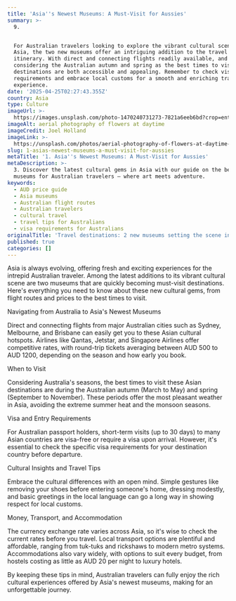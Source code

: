 ```yaml
---
title: 'Asia''s Newest Museums: A Must-Visit for Aussies'
summary: >-
  9. 


  For Australian travelers looking to explore the vibrant cultural scenes of
  Asia, the two new museums offer an intriguing addition to the travel
  itinerary. With direct and connecting flights readily available, and
  considering the Australian autumn and spring as the best times to visit, these
  destinations are both accessible and appealing. Remember to check visa
  requirements and embrace local customs for a smooth and enriching travel
  experience.
date: '2025-04-25T02:27:43.355Z'
country: Asia
type: Culture
imageUrl: >-
  https://images.unsplash.com/photo-1470240731273-7821a6eeb6bd?crop=entropy&cs=tinysrgb&fit=max&fm=jpg&ixid=M3w3Mzk5OTB8MHwxfHNlYXJjaHwxfHwxMS4lMjBBc2lhJTIwMTMuJTIwQ3VsdHVyZSUyMHRyYXZlbCUyMGxhbmRzY2FwZXxlbnwwfDB8fHwxNzQ1NTAwMzYyfDA&ixlib=rb-4.0.3&q=80&w=1080
imageAlt: aerial photography of flowers at daytime
imageCredit: Joel Holland
imageLink: >-
  https://unsplash.com/photos/aerial-photography-of-flowers-at-daytime-TRhGEGdw-YY
slug: 1-asias-newest-museums-a-must-visit-for-aussies
metaTitle: '1. Asia''s Newest Museums: A Must-Visit for Aussies'
metaDescription: >-
  3. Discover the latest cultural gems in Asia with our guide on the best new
  museums for Australian travelers – where art meets adventure.
keywords:
  - AUD price guide
  - Asia museums
  - Australian flight routes
  - Australian travelers
  - cultural travel
  - travel tips for Australians
  - visa requirements for Australians
originalTitle: 'Travel destinations: 2 new museums setting the scene in Asia - ArtsHub'
published: true
categories: []
---
```

Asia is always evolving, offering fresh and exciting experiences for the intrepid Australian traveler. Among the latest additions to its vibrant cultural scene are two museums that are quickly becoming must-visit destinations. Here's everything you need to know about these new cultural gems, from flight routes and prices to the best times to visit.

Navigating from Australia to Asia's Newest Museums

Direct and connecting flights from major Australian cities such as Sydney, Melbourne, and Brisbane can easily get you to these Asian cultural hotspots. Airlines like Qantas, Jetstar, and Singapore Airlines offer competitive rates, with round-trip tickets averaging between AUD 500 to AUD 1200, depending on the season and how early you book.

When to Visit

Considering Australia's seasons, the best times to visit these Asian destinations are during the Australian autumn (March to May) and spring (September to November). These periods offer the most pleasant weather in Asia, avoiding the extreme summer heat and the monsoon seasons.

Visa and Entry Requirements

For Australian passport holders, short-term visits (up to 30 days) to many Asian countries are visa-free or require a visa upon arrival. However, it's essential to check the specific visa requirements for your destination country before departure.

Cultural Insights and Travel Tips

Embrace the cultural differences with an open mind. Simple gestures like removing your shoes before entering someone's home, dressing modestly, and basic greetings in the local language can go a long way in showing respect for local customs.

Money, Transport, and Accommodation

The currency exchange rate varies across Asia, so it's wise to check the current rates before you travel. Local transport options are plentiful and affordable, ranging from tuk-tuks and rickshaws to modern metro systems. Accommodations also vary widely, with options to suit every budget, from hostels costing as little as AUD 20 per night to luxury hotels.

By keeping these tips in mind, Australian travelers can fully enjoy the rich cultural experiences offered by Asia's newest museums, making for an unforgettable journey.
